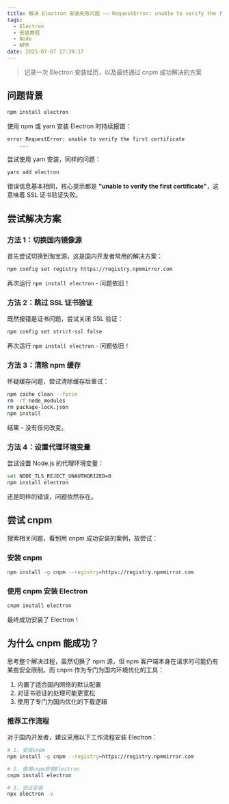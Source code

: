 ```yaml
---
title: 解决 Electron 安装失败问题 —— RequestError: unable to verify the first certificate：
tags:
  - Electron
  - 安装教程
  - Node
  - NPM 
date: 2025-07-07 17:39:17
---
```


> 记录一次 Electron 安装经历，以及最终通过 cnpm 成功解决的方案

## 问题背景

```bash
npm install electron
```

使用 npm 或 yarn 安装 Electron 时持续报错：

```bash
error RequestError: unable to verify the first certificate
    ...
```

尝试使用 yarn 安装，同样的问题：

```bash
yarn add electron
```

错误信息基本相同，核心提示都是 **"unable to verify the first certificate"**，这意味着 SSL 证书验证失败。

## 尝试解决方案

### 方法 1：切换国内镜像源

首先尝试切换到淘宝源，这是国内开发者常用的解决方案：

```bash
npm config set registry https://registry.npmmirror.com
```

再次运行 `npm install electron` - 问题依旧！

### 方法 2：跳过 SSL 证书验证

既然报错是证书问题，尝试关闭 SSL 验证：

```bash
npm config set strict-ssl false
```

再次运行 `npm install electron` - 问题依旧！

### 方法 3：清除 npm 缓存

怀疑缓存问题，尝试清除缓存后重试：

```bash
npm cache clean --force
rm -rf node_modules
rm package-lock.json
npm install
```

结果 - 没有任何改变。

### 方法 4：设置代理环境变量

尝试设置 Node.js 的代理环境变量：

```bash
set NODE_TLS_REJECT_UNAUTHORIZED=0
npm install electron
```

还是同样的错误，问题依然存在。

## 尝试 cnpm

搜索相关问题，看到用 cnpm 成功安装的案例，故尝试：

### 安装 cnpm

```bash
npm install -g cnpm --registry=https://registry.npmmirror.com
```

### 使用 cnpm 安装 Electron

```bash
cnpm install electron
```

最终成功安装了 Electron！

## 为什么 cnpm 能成功？

思考整个解决过程，虽然切换了 npm 源，但 npm 客户端本身在请求时可能仍有某些安全限制。而 cnpm 作为专门为国内环境优化的工具：

1. 内置了适合国内网络的默认配置
2. 对证书验证的处理可能更宽松
3. 使用了专门为国内优化的下载逻辑

### 推荐工作流程

对于国内开发者，建议采用以下工作流程安装 Electron：

```bash
# 1. 安装cnpm
npm install -g cnpm --registry=https://registry.npmmirror.com

# 2. 使用cnpm安装Electron
cnpm install electron

# 3. 验证安装
npx electron -v
```

